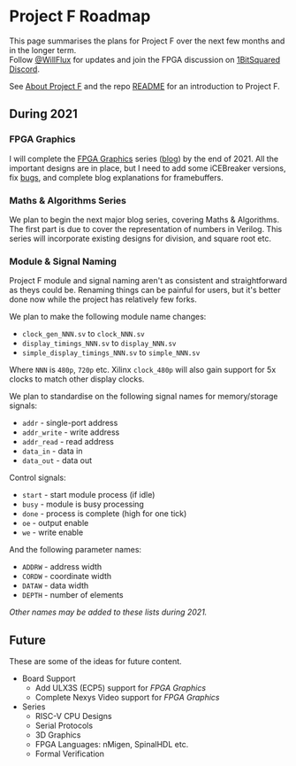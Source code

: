 # Project F Roadmap

This page summarises the plans for Project F over the next few months and in the longer term.  
Follow [@WillFlux](https://twitter.com/WillFlux) for updates and join the FPGA discussion on [1BitSquared Discord](https://1bitsquared.com/pages/chat).

See [About Project F](https://projectf.io/about/) and the repo [README](README.md) for an introduction to Project F.

## During 2021

### FPGA Graphics

I will complete the [FPGA Graphics](graphics/) series ([blog](https://projectf.io/posts/fpga-graphics/)) by the end of 2021. All the important designs are in place, but I need to add some iCEBreaker versions, fix [bugs](https://github.com/projf/projf-explore/issues), and complete blog explanations for framebuffers.

### Maths & Algorithms Series

We plan to begin the next major blog series, covering Maths & Algorithms. The first part is due to cover the representation of numbers in Verilog. This series will incorporate existing designs for division, and square root etc.

### Module & Signal Naming

Project F module and signal naming aren't as consistent and straightforward as theys could be. Renaming things can be painful for users, but it's better done now while the project has relatively few forks.

We plan to make the following module name changes:

* `clock_gen_NNN.sv` to `clock_NNN.sv`
* `display_timings_NNN.sv` to `display_NNN.sv`
* `simple_display_timings_NNN.sv` to `simple_NNN.sv`

Where `NNN` is `480p`, `720p` etc. Xilinx `clock_480p` will also gain support for 5x clocks to match other display clocks.

We plan to standardise on the following signal names for memory/storage signals:

* `addr` - single-port address
* `addr_write` - write address
* `addr_read` - read address
* `data_in` - data in
* `data_out` - data out

Control signals:

* `start` - start module process (if idle)
* `busy` - module is busy processing
* `done` - process is complete (high for one tick)
* `oe` - output enable
* `we` - write enable

And the following parameter names:

* `ADDRW` - address width
* `CORDW` - coordinate width
* `DATAW` - data width
* `DEPTH` - number of elements

_Other names may be added to these lists during 2021._

## Future

These are some of the ideas for future content.

* Board Support
  * Add ULX3S (ECP5) support for _FPGA Graphics_
  * Complete Nexys Video support for _FPGA Graphics_
* Series
  * RISC-V CPU Designs
  * Serial Protocols
  * 3D Graphics
  * FPGA Languages: nMigen, SpinalHDL etc.
  * Formal Verification
